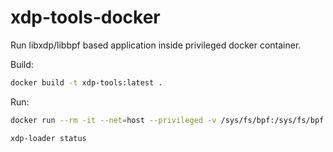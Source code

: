 # xdp-tools-docker

Run libxdp/libbpf based application inside privileged docker container.

Build:

```bash
docker build -t xdp-tools:latest .
```

Run:

```bash
docker run --rm -it --net=host --privileged -v /sys/fs/bpf:/sys/fs/bpf xdp-tools:latest bash

xdp-loader status
```
